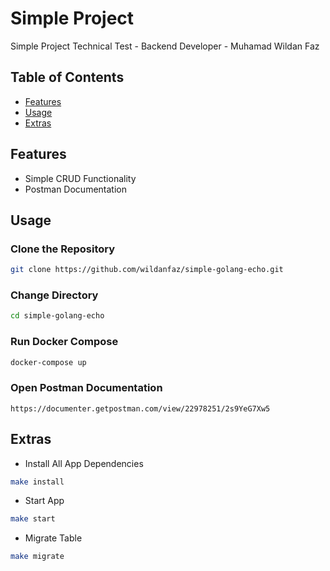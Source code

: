 # Simple Project

Simple Project Technical Test - Backend Developer - Muhamad Wildan Faz

## Table of Contents

- [Features](#features)
- [Usage](#usage)
- [Extras](#extras)

## Features

- Simple CRUD Functionality
- Postman Documentation

## Usage

### Clone the Repository

```bash
git clone https://github.com/wildanfaz/simple-golang-echo.git
```

### Change Directory
```bash
cd simple-golang-echo
```

### Run Docker Compose

```bash
docker-compose up
```

### Open Postman Documentation

```
https://documenter.getpostman.com/view/22978251/2s9YeG7Xw5
```

## Extras

* Install All App Dependencies
```bash
make install
```

* Start App
```bash
make start
```

* Migrate Table
```bash
make migrate
```

